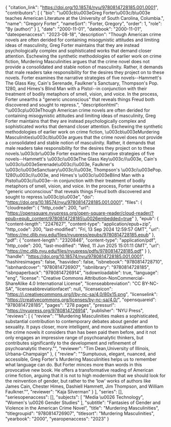 {
   "citation_link": "https://doi.org/10.18574/nyu/9780814728185.001.0001",
   "contributors": [
     {
       "bio": "\u003cb\u003eGreg Forter\u003c/b\u003e teaches American Literature at the University of South Carolina, Columbia.",
       "name": "Gregory Forter",
       "nameSort": "Forter, Gregory",
       "order": 1,
       "role": "By (author)"
     }
   ],
   "date": "2000-11-01",
   "datebook": "2000-11-01",
   "dateopenaccess": "2023-08-18",
   "description": "Though American crime novels are often derided for containing misogynistic attitudes and limiting ideas of masculinity, Greg Forter maintains that they are instead psychologically complex and sophisticated works that demand closer attention. Eschewing the synthetic methodologies of earlier work on crime fiction, Murdering Masculinities argues that the crime novel does not provide a consolidated and stable notion of masculinity. Rather, it demands that male readers take responsibility for the desires they project on to these novels. Forter examines the narrative strategies of five novels--Hammett's The Glass Key, Cain's Serenade, Faulkner's Sanctuary, Thompson's Pop. 1280, and Himes's Blind Man with a Pistol--in conjunction with their treatment of bodily metaphors of smell, vision, and voice. In the process, Forter unearths a \"generic unconscious\" that reveals things Freud both discovered and sought to repress.",
   "descriptionhtml": "\u003cp\u003eThough American crime novels are often derided for containing misogynistic attitudes and limiting ideas of masculinity, Greg Forter maintains that they are instead psychologically complex and sophisticated works that demand closer attention. Eschewing the synthetic methodologies of earlier work on crime fiction, \u003cb\u003eMurdering Masculinities\u003c/b\u003e argues that the crime novel does not provide a consolidated and stable notion of masculinity. Rather, it demands that male readers take responsibility for the desires they project on to these novels.\u003cbr\u003e Forter examines the narrative strategies of five novels--Hammett's \u003ci\u003eThe Glass Key\u003c/i\u003e, Cain's \u003ci\u003eSerenade\u003c/i\u003e, Faulkner's \u003ci\u003eSanctuary\u003c/i\u003e, Thompson's \u003ci\u003ePop. 1280\u003c/i\u003e, and Himes's \u003ci\u003eBlind Man with a Pistol\u003c/i\u003e--in conjunction with their treatment of bodily metaphors of smell, vision, and voice. In the process, Forter unearths a \"generic unconscious\" that reveals things Freud both discovered and sought to repress.\u003c/p\u003e",
   "doi": "https://doi.org/10.18574/nyu/9780814728185.001.0001",
   "files": {
     "cloudreader": {
       "http_code": 200,
       "url": "https://opensquare.nyupress.org/open-square-reader/cloud-reader/?epub=epub_content/9780814728185\u0026embedded=true"
     },
     "epub": {
       "content-length": "2247627",
       "content-type": "application/epub+zip",
       "http_code": 200,
       "last-modified": "Fri, 13 Sep 2024 12:59:57 GMT",
       "url": "https://mc.dlib.nyu.edu/files/nyupress/epubs/9780814728185.epub"
     },
     "pdf": {
       "content-length": "2320846",
       "content-type": "application/pdf",
       "http_code": 200,
       "last-modified": "Wed, 11 Jun 2025 15:01:11 GMT",
       "url": "https://mc.dlib.nyu.edu/files/nyupress/pdfs/9780814728185.pdf"
     }
   },
   "handle": "https://doi.org/10.18574/nyu/9780814728185.001.0001",
   "hashiresimages": false,
   "hasvideo": false,
   "isbnebook": "9780814728710",
   "isbnhardcover": "9780814726907",
   "isbnlibrary": "9780814728185",
   "isbnpaperback": "9780814726914",
   "isdownloadable": true,
   "language": "eng",
   "license": "Creative Commons Attribution-NonCommercial-ShareAlike 4.0 International License",
   "licenseabbreviation": "CC BY-NC-SA",
   "licenseabbreviationfacet": null,
   "licenseicon": "https://i.creativecommons.org/l/by-nc-sa/4.0/80x15.png",
   "licenselink": "https://creativecommons.org/licenses/by-nc-sa/4.0/",
   "opensquareid": "9780814728185",
   "pages": "278 pages",
   "pressurl": "https://nyupress.org/9780814726914",
   "publisher": "NYU Press",
   "reviews": [
     {
       "review": "\"Murdering Masculinities makes a sophisticated, substantial contribution to contemporary debates about gender and sexuality. It pays closer, more intelligent, and more sustained attention to the crime novels it considers than has been paid them before, and it not only engages an impressive range of psychoanalytic thinkers, but contributes significantly to the development and refinement of psychoanalytic theory.\"",
       "reviewer": "Tim Dean,University of Illinois, Urbana-Champaign"
     },
     {
       "review": "\"Sumptuous, elegant, nuanced, and accessible, Greg Forter's Murdering Masculinities helps us to remember what language can do. But Forter minces more than words in this provocative new book. He offers a transformative reading of American crime fiction, arguing that it is not to high modernism that we should look for the reinvention of gender, but rather to the ‘low' works of authors like James Cain, Chester Himes, Dashiell Hammett, Jim Thompson, and William Faulkner.\"",
       "reviewer": "Kaja Silverman"
     }
   ],
   "series": [],
   "seriesopenaccess": [],
   "subjects": [
     "Media \u0026 Technology",
     "Women's \u0026 Gender Studies"
   ],
   "subtitle": "Fantasies of Gender and Violence in the American Crime Novel",
   "title": "Murdering Masculinities",
   "titlegroupid": "9780814726907",
   "titlesort": "Murdering Masculinities",
   "yearbook": "2000",
   "yearopenaccess": "2023"
 }

